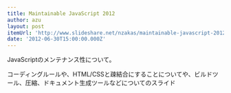 ```yaml
---
title: Maintainable JavaScript 2012
author: azu
layout: post
itemUrl: 'http://www.slideshare.net/nzakas/maintainable-javascript-2012'
date: '2012-06-30T15:00:00.000Z'
---
```

JavaScriptのメンテナンス性について。

コーディングルールや、HTML/CSSと疎結合にすることについてや、ビルドツール、圧縮、ドキュメント生成ツールなどについてのスライド

